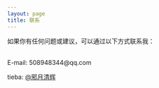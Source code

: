 ```yaml
---
layout: page
title: 联系
---
```


如果你有任何问题或建议，可以通过以下方式联系我：

<br>
E-mail: 508948344@qq.com

tieba: <a href="https://c.tieba.baidu.com/home/main?un=%E9%82%AA%E6%9C%88%E6%B8%85%E8%BE%89" target="_blank">@邪月清辉</a>

